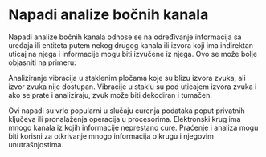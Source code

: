 # Napadi analize bočnih kanala

Napadi analize bočnih kanala odnose se na određivanje informacija sa uređaja ili entiteta putem nekog drugog kanala ili izvora koji ima indirektan uticaj na njega i informacije mogu biti izvučene iz njega. Ovo se može bolje objasniti na primeru:

Analiziranje vibracija u staklenim pločama koje su blizu izvora zvuka, ali izvor zvuka nije dostupan. Vibracije u staklu su pod uticajem izvora zvuka i ako se prate i analiziraju, zvuk može biti dekodiran i tumačen.

Ovi napadi su vrlo popularni u slučaju curenja podataka poput privatnih ključeva ili pronalaženja operacija u procesorima. Elektronski krug ima mnogo kanala iz kojih informacije neprestano cure. Praćenje i analiza mogu biti korisni za otkrivanje mnogo informacija o krugu i njegovim unutrašnjostima.
